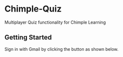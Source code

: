 # Chimple-Quiz
Multiplayer Quiz functionality for Chimple Learning

## Getting Started
Sign in with Gmail by clicking the button as shown below.
